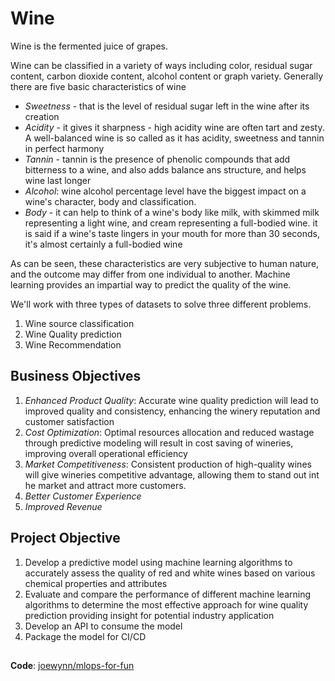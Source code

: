 # Wine

Wine is the fermented juice of grapes. 

Wine can be classified in a variety of ways including color, residual sugar content, carbon dioxide content, alcohol content or graph variety. Generally there are five basic characteristics of wine

- *Sweetness* - that is the level of residual sugar left in the wine after its creation
- *Acidity* - it gives it sharpness - high acidity wine are often tart and zesty. A well-balanced wine is so called as it has acidity, sweetness and tannin in perfect harmony
- *Tannin* - tannin is the presence of phenolic compounds that add bitterness to a wine, and also adds balance ans structure, and helps wine last longer
- *Alcohol*: wine alcohol percentage level have the biggest impact on a wine's character, body and classification. 
- *Body* - it can help to think of a wine's body like milk, with skimmed milk representing a light wine, and cream representing a full-bodied wine. it is said if a wine's taste lingers in your mouth for more than 30 seconds, it's almost certainly a full-bodied wine

As can be seen, these characteristics are very subjective to human nature, and the outcome may differ from one individual to another. Machine learning provides an impartial way to predict the quality of the wine. 

We'll work with three types of datasets to solve three different problems.

1. Wine source classification 
2. Wine Quality prediction
3. Wine Recommendation 

## Business Objectives 

1. *Enhanced Product Quality*: Accurate wine quality prediction will lead to improved quality and consistency, enhancing the winery reputation and customer satisfaction 
2. *Cost Optimization*: Optimal resources allocation and reduced wastage through predictive modeling will result in cost saving of wineries, improving overall operational efficiency
3. *Market Competitiveness*: Consistent production of high-quality wines will give wineries competitive advantage, allowing them to stand out int he market and attract more customers.
4. *Better Customer Experience*
5. *Improved Revenue*

## Project Objective

1. Develop a predictive model using machine learning algorithms to accurately assess the quality of red and white wines based on various chemical properties and attributes
2. Evaluate and compare the performance of different machine learning algorithms to determine the most effective approach for wine quality prediction providing insight for potential industry application 
3. Develop an API to consume the model
4. Package the model for CI/CD

## 





**Code**: [joewynn/mlops-for-fun](https://github.com/joewynn/mlops-for-fun)

